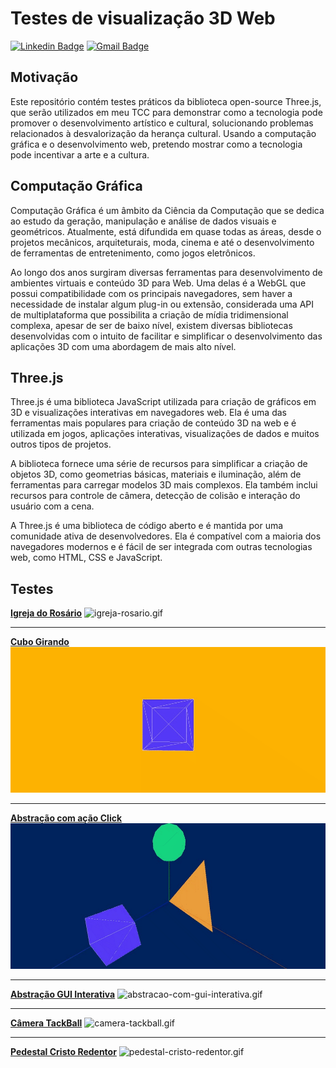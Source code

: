 # Testes de visualização 3D Web

[![Linkedin Badge](https://img.shields.io/badge/-Carlos%20Alexandre-002E74?style=flat-square&logo=Linkedin&logoColor=white&link=https://www.linkedin.com/in/carlosalexandredev/)](https://www.linkedin.com/in/carlosalexandredev/)
[![Gmail Badge](https://img.shields.io/badge/-carlosalexandredev.contato@gmail.com-002E74?style=flat-square&logo=Gmail&logoColor=white&link=mailto:carlosalexandredev.contato@gmail.com)](mailto:carlosalexandredev.contato@gmail.com)

## Motivação

Este repositório contém testes práticos da biblioteca open-source Three.js, que serão utilizados em meu TCC para demonstrar como a tecnologia pode promover o desenvolvimento artístico e cultural, solucionando problemas relacionados à desvalorização da herança cultural. Usando a computação gráfica e o desenvolvimento web, pretendo mostrar como a tecnologia pode incentivar a arte e a cultura.


## Computação Gráfica
Computação Gráfica é um âmbito da Ciência da Computação que se dedica ao
estudo da geração, manipulação e análise de dados visuais e geométricos.
Atualmente, está difundida em quase todas as áreas, desde o projetos
mecânicos, arquiteturais, moda, cinema e até o desenvolvimento de ferramentas
de entretenimento, como jogos eletrônicos.

Ao longo dos anos surgiram diversas ferramentas para desenvolvimento de
ambientes virtuais e conteúdo 3D para Web. Uma delas é a WebGL que possui
compatibilidade com os principais navegadores, sem haver a necessidade de
instalar algum plug-in ou extensão, considerada uma API de multiplataforma que
possibilita a criação de mídia tridimensional complexa, apesar de ser de baixo
nível, existem diversas bibliotecas desenvolvidas com o intuito de facilitar e
simplificar o desenvolvimento das aplicações 3D com uma abordagem de mais
alto nível.

## Three.js
Three.js é uma biblioteca JavaScript utilizada para criação de gráficos em 3D e visualizações interativas em navegadores web. Ela é uma das ferramentas mais populares para criação de conteúdo 3D na web e é utilizada em jogos, aplicações interativas, visualizações de dados e muitos outros tipos de projetos.

A biblioteca fornece uma série de recursos para simplificar a criação de objetos 3D, como geometrias básicas, materiais e iluminação, além de ferramentas para carregar modelos 3D mais complexos. Ela também inclui recursos para controle de câmera, detecção de colisão e interação do usuário com a cena.

A Three.js é uma biblioteca de código aberto e é mantida por uma comunidade ativa de desenvolvedores. Ela é compatível com a maioria dos navegadores modernos e é fácil de ser integrada com outras tecnologias web, como HTML, CSS e JavaScript.

## Testes

**[Igreja do Rosário](https://carlosalexandredev.github.io/tcc-3d-testes/teste_01/index.html)**
![igreja-rosario.gif](assests-readme/igreja-rosario.gif)

___

**[Cubo Girando](https://carlosalexandredev.github.io/tcc-3d-testes/teste_02/index.html)**
![cubo-rotacionando.gif](assests-readme/cubo-rotacionando.gif)

___

**[Abstração com ação Click](https://carlosalexandredev.github.io/tcc-3d-testes/teste_03/index.html)**
![abstracao-com-click.gif](assests-readme/abstracao-com-click.gif)

___

**[Abstração GUI Interativa](https://carlosalexandredev.github.io/tcc-3d-testes/teste_04/index.html)**
![abstracao-com-gui-interativa.gif](assests-readme/abstracao-com-gui-interativa.gif)

___

**[Câmera TackBall](https://carlosalexandredev.github.io/tcc-3d-testes/teste_05/index.html)**
![camera-tackball.gif](assests-readme/camera-tackball.gif)

___

**[Pedestal Cristo Redentor](https://carlosalexandredev.github.io/tcc-3d-testes/teste_06/index.html)**
![pedestal-cristo-redentor.gif](assests-readme/pedestal-cristo-redentor.gif)
